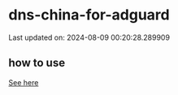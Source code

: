 # dns-china-for-adguard

Last updated on: 2024-08-09 00:20:28.289909

## how to use

[See here](https://github.com/AdguardTeam/AdGuardHome/wiki/Configuration#upstreams-from-file)